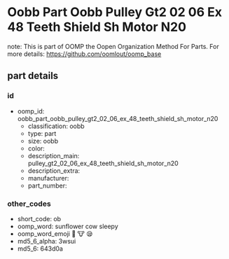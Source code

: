 # Oobb Part Oobb Pulley Gt2 02 06 Ex 48 Teeth Shield Sh Motor N20  

note: This is part of OOMP the Oopen Organization Method For Parts. For more details: https://github.com/oomlout/oomp_base

##  part details





### id
* oomp_id: oobb_part_oobb_pulley_gt2_02_06_ex_48_teeth_shield_sh_motor_n20
  * classification: oobb
  * type: part
  * size: oobb
  * color: 
  * description_main: pulley_gt2_02_06_ex_48_teeth_shield_sh_motor_n20
  * description_extra: 
  * manufacturer: 
  * part_number: 

### other_codes
* short_code: ob
* oomp_word: sunflower cow sleepy
* oomp_word_emoji :sunflower: :cow: :sleepy:
* md5_6_alpha: 3wsui
* md5_6: 643d0a